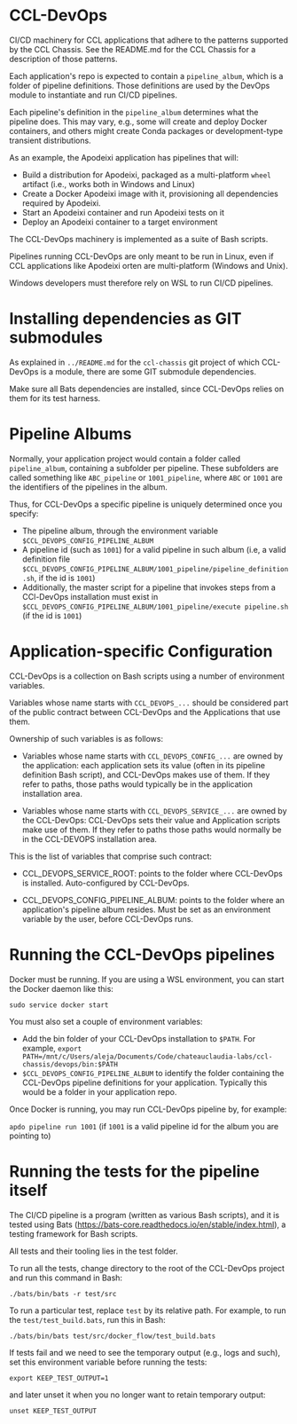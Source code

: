 # CCL-DevOps

CI/CD machinery for CCL applications that adhere to the patterns supported by the CCL Chassis. See the README.md for the CCL Chassis
for a description of those patterns.

Each application's repo is expected to contain a `pipeline_album`, which is a folder of pipeline definitions. Those definitions
are used by the DevOps module to instantiate and run CI/CD pipelines.

Each pipeline's definition in the `pipeline_album` determines what the pipeline does. This may vary, e.g., some will create
and deploy Docker containers, and others might create Conda packages or development-type transient distributions.

As an example, the Apodeixi application has pipelines that will:

* Build a distribution for Apodeixi, packaged as a multi-platform `wheel` artifact (i.e., works both in Windows and Linux)
* Create a Docker Apodeixi image with it, provisioning all
  dependencies required by Apodeixi.
* Start an Apodeixi container and run Apodeixi tests on it
* Deploy an Apodeixi container to a target environment

The CCL-DevOps machinery is implemented as a suite of Bash scripts.

Pipelines running CCL-DevOps are only meant to be run in Linux, even if CCL applications like Apodeixi orten are 
multi-platform (Windows and Unix).

Windows developers must therefore rely on WSL to run CI/CD pipelines.

# Installing dependencies as GIT submodules

As explained in `../README.md` for the `ccl-chassis` git project of which CCL-DevOps is a module, there are some GIT
submodule dependencies.

Make sure all Bats dependencies are installed, since CCL-DevOps relies on them for its test harness.

# Pipeline Albums

Normally, your application project would contain a folder called `pipeline_album`, containing a subfolder per pipeline.
These subfolders are called something like `ABC_pipeline` or `1001_pipeline`, where `ABC` or `1001` are the identifiers
of the pipelines in the album.

Thus, for CCL-DevOps a specific pipeline is uniquely determined once you specify:
* The pipeline album, through the environment variable `$CCL_DEVOPS_CONFIG_PIPELINE_ALBUM`
* A pipeline id (such as `1001`) for a valid pipeline in such album (i.e, a valid definition file
  `$CCL_DEVOPS_CONFIG_PIPELINE_ALBUM/1001_pipeline/pipeline_definition.sh`, if the id is `1001`)
* Additionally, the master script for a pipeline that invokes steps from a CCl-DevOps installation must exist in
  `$CCL_DEVOPS_CONFIG_PIPELINE_ALBUM/1001_pipeline/execute pipeline.sh` (if the id is `1001`)

# Application-specific Configuration

CCL-DevOps is a collection on Bash scripts using a number of environment variables.

Variables whose name starts with `CCL_DEVOPS_...` should be considered part of the public contract between CCL-DevOps
and the Applications that use them.

Ownership of such variables is as follows:

* Variables whose name starts with `CCL_DEVOPS_CONFIG_...` are owned by the application: each application sets its
  value (often in its pipeline definition Bash script), and CCL-DevOps makes use of them. If they refer to paths,
  those paths would typically be in the application installation area.

* Variables whose name starts with `CCL_DEVOPS_SERVICE_...` are owned by the CCL-DevOps: CCL-DevOps sets their
  value and Application scripts make use of them. If they refer to paths those paths would normally be in the
  CCL-DEVOPS installation area.

This is the list of variables that comprise such contract:

* CCL_DEVOPS_SERVICE_ROOT: points to the folder where CCL-DevOps is installed. Auto-configured by CCL-DevOps.

* CCL_DEVOPS_CONFIG_PIPELINE_ALBUM: points to the folder where an application's pipeline album resides. Must be set
                                    as an environment variable by the user, before CCL-DevOps runs.


# Running the CCL-DevOps pipelines

Docker must be running. If you are using a WSL environment, you can start the Docker daemon like this:

`sudo service docker start`

You must also set a couple of environment variables:

* Add the bin folder of your CCL-DevOps installation to `$PATH`. For example, 
  `export PATH=/mnt/c/Users/aleja/Documents/Code/chateauclaudia-labs/ccl-chassis/devops/bin:$PATH`
* `$CCL_DEVOPS_CONFIG_PIPELINE_ALBUM` to identify the folder containing the CCL-DevOps pipeline definitions for your application.
  Typically this would be a folder in your application repo.

Once Docker is running, you may run CCL-DevOps pipeline by, for example:

`apdo pipeline run 1001` (if `1001` is a valid pipeline id for the album you are pointing to)

# Running the tests for the pipeline itself

The CI/CD pipeline is a program (written as various Bash scripts), and it is tested using Bats (https://bats-core.readthedocs.io/en/stable/index.html), a testing framework for Bash scripts.

All tests and their tooling lies in the test folder.

To run all the tests, change directory to the root of the CCL-DevOps project and run this command in Bash:

`./bats/bin/bats -r test/src`

To run a particular test, replace `test` by its relative path. For example, to run the `test/test_build.bats`,
run this in Bash:

`./bats/bin/bats test/src/docker_flow/test_build.bats`

If tests fail and we need to see the temporary output (e.g., logs and such), set this environment variable before running
the tests:

`export KEEP_TEST_OUTPUT=1`

and later unset it when you no longer want to retain temporary output:

`unset KEEP_TEST_OUTPUT`



